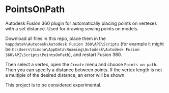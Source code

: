 # PointsOnPath

Autodesk Fusion 360 plugin for automatically placing points on vertexes with a set distance. Used for drawing sewing points on models.

Download all files in this repo, place them in the `%appdata%\Autodesk\Autodesk Fusion 360\API\Scripts` (for example it might be `C:\Users\Simone\AppData\Roaming\Autodesk\Autodesk Fusion 360\API\Scripts\PointsOnPath`), and restart Fusion 360.

Then select a vertex, open the `Create` menu and choose `Points on path`. Then you can specify a distance between points. If the vertex length is not a multiple of the desired distance, an error will be shown.

This project is to be considered experimental.
